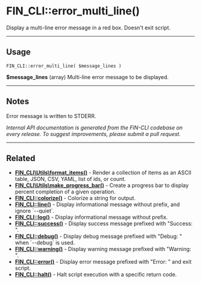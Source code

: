 # FIN_CLI::error_multi_line()

Display a multi-line error message in a red box. Doesn't exit script.

***

## Usage

    FIN_CLI::error_multi_line( $message_lines )

<div>
<strong>$message_lines</strong> (array) Multi-line error message to be displayed.<br />
</div>


***

## Notes

Error message is written to STDERR.


*Internal API documentation is generated from the FIN-CLI codebase on every release. To suggest improvements, please submit a pull request.*


***

## Related

<ul>



<li><strong><a href="https://make.wordpress.org/cli/handbook/internal-api/fin-cli-utils-format-items/">FIN_CLI\Utils\format_items()</a></strong> - Render a collection of items as an ASCII table, JSON, CSV, YAML, list of ids, or count.</li>


<li><strong><a href="https://make.wordpress.org/cli/handbook/internal-api/fin-cli-utils-make-progress-bar/">FIN_CLI\Utils\make_progress_bar()</a></strong> - Create a progress bar to display percent completion of a given operation.</li>


<li><strong><a href="https://make.wordpress.org/cli/handbook/internal-api/fin-cli-colorize/">FIN_CLI::colorize()</a></strong> - Colorize a string for output.</li>


<li><strong><a href="https://make.wordpress.org/cli/handbook/internal-api/fin-cli-line/">FIN_CLI::line()</a></strong> - Display informational message without prefix, and ignore `--quiet`.</li>


<li><strong><a href="https://make.wordpress.org/cli/handbook/internal-api/fin-cli-log/">FIN_CLI::log()</a></strong> - Display informational message without prefix.</li>


<li><strong><a href="https://make.wordpress.org/cli/handbook/internal-api/fin-cli-success/">FIN_CLI::success()</a></strong> - Display success message prefixed with &quot;Success: &quot;.</li>


<li><strong><a href="https://make.wordpress.org/cli/handbook/internal-api/fin-cli-debug/">FIN_CLI::debug()</a></strong> - Display debug message prefixed with &quot;Debug: &quot; when `--debug` is used.</li>


<li><strong><a href="https://make.wordpress.org/cli/handbook/internal-api/fin-cli-warning/">FIN_CLI::warning()</a></strong> - Display warning message prefixed with &quot;Warning: &quot;.</li>


<li><strong><a href="https://make.wordpress.org/cli/handbook/internal-api/fin-cli-error/">FIN_CLI::error()</a></strong> - Display error message prefixed with &quot;Error: &quot; and exit script.</li>


<li><strong><a href="https://make.wordpress.org/cli/handbook/internal-api/fin-cli-halt/">FIN_CLI::halt()</a></strong> - Halt script execution with a specific return code.</li>



</ul>


